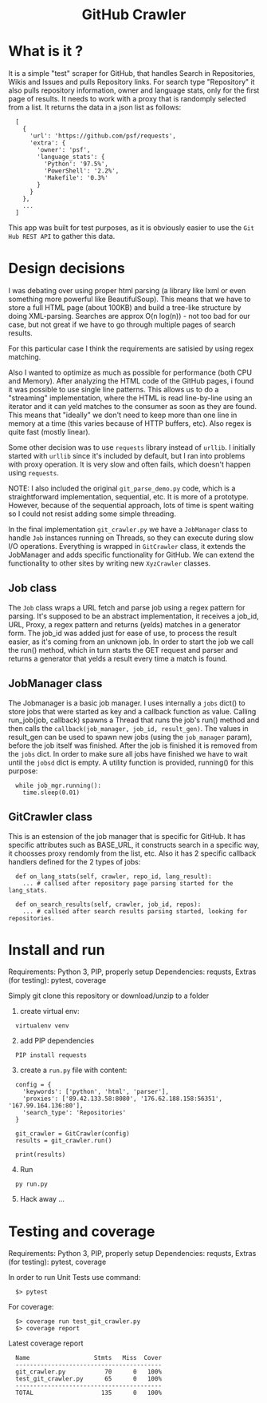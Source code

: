 <h1 align="center"> GitHub Crawler </h1>

# What is it ?
It is a simple "test" scraper for GitHub, that handles Search in Repositories, Wikis and Issues and pulls Repository links. For search type "Repository" it also pulls repository information, owner and language stats, only for the first page of results.
It needs to work with a proxy that is randomply selected from a list.
It returns the data in a json list as follows: 
```
  [
    {
      'url': 'https://github.com/psf/requests',
      'extra': {
        'owner': 'psf',
        'language_stats': {
          'Python': '97.5%',
          'PowerShell': '2.2%',
          'Makefile': '0.3%'
        }
      }
    },
    ...
  ]
```
This app was built for test purposes, as it is obviously easier to use the `Git Hub REST API` to gather this data.

# Design decisions
I was debating over using proper html parsing (a library like lxml or even something more powerful like BeautifulSoup). This means that we have to store a full HTML page (about 100KB) and build a tree-like structure by doing XML-parsing. Searches are approx O(n log(n)) - not too bad for our case, but not great if we have to go through multiple pages of search results.

For this particular case I think the requirements are satisied by using regex matching.

Also I wanted to optimize as much as possible for performance (both CPU and Memory). After analyzing the HTML code of the GitHub pages, i found it was possible to use single line patterns. This allows us to do a "streaming" implementation, where the HTML is read line-by-line using an iterator and it can yeld matches to the consumer as soon as they are found. This means that "ideally" we don't need to keep more than one line in memory at a time (this varies because of HTTP buffers, etc). Also regex is quite fast (mostly linear).

Some other decision was to use `requests` library instead of `urllib`. I initially started with `urllib` since it's included by default, but I ran into problems with proxy operation. It is very slow and often fails, which doesn't happen using `requests`.

NOTE: I also included the original `git_parse_demo.py` code, which is a straightforward implementation, sequential, etc. It is more of a prototype. However, because of the sequential approach, lots of time is spent waiting so I could not resist adding some simple threading.

In the final implementation `git_crawler.py` we have a `JobManager` class to handle `Job` instances running on Threads, so they can execute during slow I/O operations.
Everything is wrapped in `GitCrawler` class, it extends the JobManager and adds specific functionality for GitHub. We can extend the functionality to other sites by writing new `XyzCrawler` classes.

## Job class
The `Job` class wraps a URL fetch and parse job using a regex pattern for parsing. 
It's supposed to be an abstract implementation, it receives a job_id, URL, Proxy, a regex pattern and returns (yelds) matches in a generator form. The job_id was added just for ease of use, to process the result easier, as it's coming from an unknown job.
In order to start the job we call the run() method, which in turn starts the GET request and parser and returns a generator that yelds a result every time a match is found.

## JobManager class
The Jobmanager is a basic job manager. I uses internally a `jobs` dict() to store jobs that were started as key and a callback function as value.
Calling run_job(job, callback) spawns a Thread that runs the job's run() method and then calls the `callback(job_manager, job_id, result_gen)`. 
The values in result_gen can be used to spawn new jobs (using the `job_manager` param), before the job itself was finished.
After the job is finished it is removed from the `jobs` dict.
In order to make sure all jobs have finished we have to wait until the `jobsd` dict is empty. A utility function is provided, running() for this purpose:
```
  while job_mgr.running():
    time.sleep(0.01)
```
## GitCrawler class
This is an estension of the job manager that is specific for GitHub. It has specific attributes such as BASE_URL, it constructs search in a specific way, it choosses proxy rendomly from the list, etc.
Also it has 2 specific callback handlers defined for the 2 types of jobs:
```
  def on_lang_stats(self, crawler, repo_id, lang_result):
    ... # callsed after repository page parsing started for the lang_stats.

  def on_search_results(self, crawler, job_id, repos):
    ... # callsed after search results parsing started, looking for repositories.
```
# Install and run
Requirements: Python 3, PIP, properly setup
Dependencies: requsts, 
Extras (for testing): pytest, coverage

Simply git clone this repository or download/unzip to a folder

1. create virtual env:
```
  virtualenv venv
```
2. add PIP dependencies
```
  PIP install requests
```
3. create a `run.py` file with content:
```
  config = {
    'keywords': ['python', 'html', 'parser'],
    'proxies': ['89.42.133.58:8080', '176.62.188.158:56351', '167.99.164.136:80'],
    'search_type': 'Repositories'
  }

  git_crawler = GitCrawler(config)
  results = git_crawler.run()

  print(results)
```
4. Run
```
  py run.py
```
5. Hack away ...

# Testing and coverage
Requirements: Python 3, PIP, properly setup
Dependencies: requsts, 
Extras (for testing): pytest, coverage

In order to run Unit Tests use command: 
```
  $> pytest
```

For coverage: 
```
  $> coverage run test_git_crawler.py
  $> coverage report
```

Latest coverage report

```
  Name                  Stmts   Miss  Cover
  -----------------------------------------
  git_crawler.py           70      0   100%
  test_git_crawler.py      65      0   100%
  -----------------------------------------
  TOTAL                   135      0   100%
```
